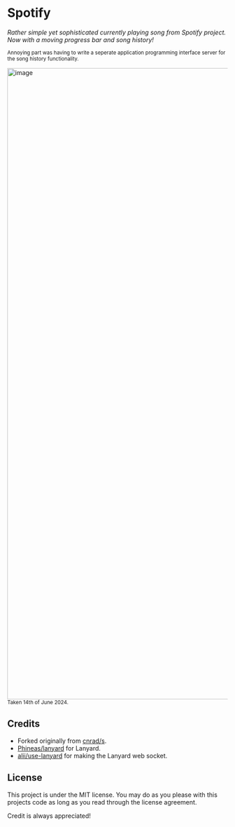 # Spotify
*Rather simple yet sophisticated currently playing song from Spotify project. Now with a moving progress bar and song history!*

<sup>Annoying part was having to write a seperate application programming interface server for the song history functionality.</sup>	

<img width="1440" alt="image" src="https://github.com/v4ltages/spotify/assets/37416491/b1e6881b-a840-4690-aeea-15093ec5e7cf">
<sub>Taken 14th of June 2024.</sub>

## Credits
- Forked originally from [cnrad/s](https://github.com/cnrad/s).
- [Phineas/lanyard](https://github.com/Phineas/lanyard) for Lanyard.
- [alii/use-lanyard](https://github.com/alii/use-lanyard) for making the Lanyard web socket.

## License 
This project is under the MIT license.
You may do as you please with this projects code as long as you read through the license agreement. 

Credit is always appreciated!




